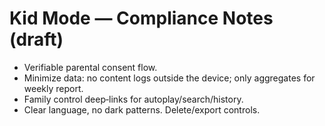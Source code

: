 <!-- status: stub; target: 150+ words -->
<!-- status: stub; target: 150+ words -->
<!-- status: stub; target: 150+ words -->

# Kid Mode — Compliance Notes (draft)

- Verifiable parental consent flow.  
- Minimize data: no content logs outside the device; only aggregates for weekly report.  
- Family control deep‑links for autoplay/search/history.  
- Clear language, no dark patterns.  Delete/export controls.



